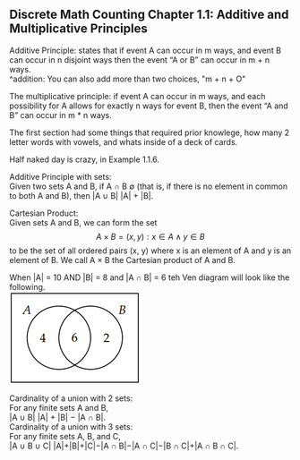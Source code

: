 ## Discrete Math Counting Chapter 1.1: Additive and Multiplicative Principles

Additive Principle: states that if event A can occur in m ways, and event B can occur in n disjoint ways then the event “A or B” can occur in m + n ways. \
^addition: You can also add more than two choices, "m + n + O" 

The multiplicative principle: if event A can occur in m ways, and each possibility for A allows for exactly n ways for event B, then the event “A and B” can occur in m * n ways. 

The first section had some things that required prior knowlege, how many 2 letter words with vowels, and whats inside of a deck of cards. 

Half naked day is crazy, in Example 1.1.6. 

Additive Principle with sets:\
Given two sets A and B, if A ∩ B  ∅ (that is, if there is no element in common to both A and B), then |A ∪ B|  |A| + |B|. 

Cartesian Product:\
Given sets A and B, we can form the set \
$$ A × B = {(x, y) : x ∈ A ∧ y ∈ B} $$
to be the set of all ordered pairs (x, y) where x is an element of A and y is an element of B. We call A × B the Cartesian product of A and B. 

When |A| = 10 AND |B| = 8 and |A ∩ B| = 6 teh Ven diagram will look like the following. \
![Ven Diagram](image.png) 

Cardinality of a union with 2 sets: \
For any finite sets A and B, \
|A ∪ B|  |A| + |B| − |A ∩ B|. \
Cardinality of a union with 3 sets: \
For any finite sets A, B, and C, \
|A ∪ B ∪ C|  |A|+|B|+|C|−|A ∩ B|−|A ∩ C|−|B ∩ C|+|A ∩ B ∩ C|. 